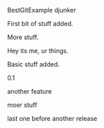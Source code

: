 BestGitExample
djunker

First bit of stuff added.

More stuff.

Hey its me, ur things.

Basic stuff added.

0.1

another feature

moer stuff

last one before another release